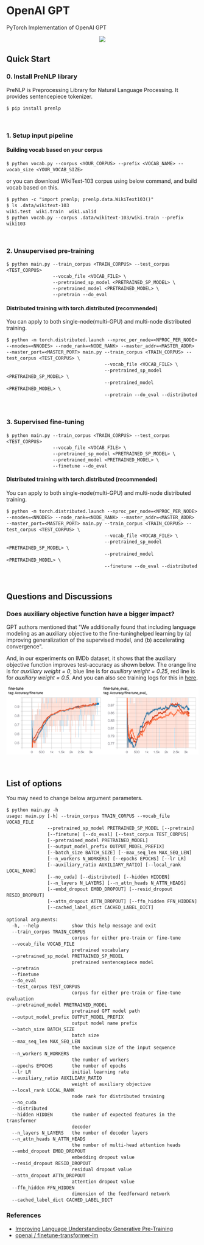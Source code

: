 # OpenAI GPT
PyTorch Implementation of OpenAI GPT

<p align="center"><img width= 70 src="https://pytorch.org/assets/images/logo-icon.svg"></p>


## Quick Start
### 0. Install PreNLP library
PreNLP is Preprocessing Library for Natural Language Processing. It provides sentencepiece tokenizer.
```
$ pip install prenlp
```
<br>

### 1. Setup input pipeline

#### Building vocab based on your corpus
```
$ python vocab.py --corpus <YOUR_CORPUS> --prefix <VOCAB_NAME> --vocab_size <YOUR_VOCAB_SIZE>
```

or you can download WikiText-103 corpus using below command, and build vocab based on this.
```
$ python -c "import prenlp; prenlp.data.WikiText103()"
$ ls .data/wikitext-103
wiki.test  wiki.train  wiki.valid
$ python vocab.py --corpus .data/wikitext-103/wiki.train --prefix wiki103
```
<br>

### 2. Unsupervised pre-training
```
$ python main.py --train_corpus <TRAIN_CORPUS> --test_corpus <TEST_CORPUS> 
                 --vocab_file <VOCAB_FILE> \
                 --pretrained_sp_model <PRETRAINED_SP_MODEL> \
                 --pretrained_model <PRETRAINED_MODEL> \
                 --pretrain --do_eval
```

#### Distributed training with torch.distributed (recommended)
You can apply to both single-node(multi-GPU) and multi-node distributed training.
```
$ python -m torch.distributed.launch --nproc_per_node=<NPROC_PER_NODE> --nnodes=<NNODES> --node_rank=<NODE_RANK> --master_addr=<MASTER_ADDR> --master_port=<MASTER_PORT> main.py --train_corpus <TRAIN_CORPUS> --test_corpus <TEST_CORPUS> \
                                    --vocab_file <VOCAB_FILE> \
                                    --pretrained_sp_model <PRETRAINED_SP_MODEL> \
                                    --pretrained_model <PRETRAINED_MODEL> \
                                    --pretrain --do_eval --distributed
```
<br>

### 3. Supervised fine-tuning
```
$ python main.py --train_corpus <TRAIN_CORPUS> --test_corpus <TEST_CORPUS> 
                 --vocab_file <VOCAB_FILE> \
                 --pretrained_sp_model <PRETRAINED_SP_MODEL> \
                 --pretrained_model <PRETRAINED_MODEL> \
                 --finetune --do_eval
```

#### Distributed training with torch.distributed (recommended)
You can apply to both single-node(multi-GPU) and multi-node distributed training.
```
$ python -m torch.distributed.launch --nproc_per_node=<NPROC_PER_NODE> --nnodes=<NNODES> --node_rank=<NODE_RANK> --master_addr=<MASTER_ADDR> --master_port=<MASTER_PORT> main.py --train_corpus <TRAIN_CORPUS> --test_corpus <TEST_CORPUS> \
                                    --vocab_file <VOCAB_FILE> \
                                    --pretrained_sp_model <PRETRAINED_SP_MODEL> \
                                    --pretrained_model <PRETRAINED_MODEL> \
                                    --finetune --do_eval --distributed
```
<br>

## Questions and Discussions
### Does auxiliary objective function have a bigger impact?
GPT authors mentioned that "We additionally found that including language modeling as an auxiliary objective to the fine-tuninghelped learning by (a) improving generalization of the supervised model, and (b) accelerating convergence".

And, in our experiments on IMDb dataset, it shows that the auxiliary objective function improves test-accuracy as shown below.
The orange line is for _auxiliary weight = 0_, blue line is for _auxiliary weight = 0.25_, red line is for _auxiliary weight = 0.5_. And you can also see training logs for this in [here](https://github.com/lyeoni/gpt-pytorch/tree/master/logs).
<p align="center"><img width= 700 src="logs/tensorboard-visualization.png"></p>
<br>

## List of options
You may need to change below argument parameters.
```
$ python main.py -h
usage: main.py [-h] --train_corpus TRAIN_CORPUS --vocab_file VOCAB_FILE
               --pretrained_sp_model PRETRAINED_SP_MODEL [--pretrain]
               [--finetune] [--do_eval] [--test_corpus TEST_CORPUS]
               [--pretrained_model PRETRAINED_MODEL]
               [--output_model_prefix OUTPUT_MODEL_PREFIX]
               [--batch_size BATCH_SIZE] [--max_seq_len MAX_SEQ_LEN]
               [--n_workers N_WORKERS] [--epochs EPOCHS] [--lr LR]
               [--auxiliary_ratio AUXILIARY_RATIO] [--local_rank LOCAL_RANK]
               [--no_cuda] [--distributed] [--hidden HIDDEN]
               [--n_layers N_LAYERS] [--n_attn_heads N_ATTN_HEADS]
               [--embd_dropout EMBD_DROPOUT] [--resid_dropout RESID_DROPOUT]
               [--attn_dropout ATTN_DROPOUT] [--ffn_hidden FFN_HIDDEN]
               [--cached_label_dict CACHED_LABEL_DICT]

optional arguments:
  -h, --help            show this help message and exit
  --train_corpus TRAIN_CORPUS
                        corpus for either pre-train or fine-tune
  --vocab_file VOCAB_FILE
                        pretrained vocabulary
  --pretrained_sp_model PRETRAINED_SP_MODEL
                        pretrained sentencepiece model
  --pretrain
  --finetune
  --do_eval
  --test_corpus TEST_CORPUS
                        corpus for either pre-train or fine-tune evaluation
  --pretrained_model PRETRAINED_MODEL
                        pretrained GPT model path
  --output_model_prefix OUTPUT_MODEL_PREFIX
                        output model name prefix
  --batch_size BATCH_SIZE
                        batch size
  --max_seq_len MAX_SEQ_LEN
                        the maximum size of the input sequence
  --n_workers N_WORKERS
                        the number of workers
  --epochs EPOCHS       the number of epochs
  --lr LR               initial learning rate
  --auxiliary_ratio AUXILIARY_RATIO
                        weight of auxiliary objective
  --local_rank LOCAL_RANK
                        node rank for distributed training
  --no_cuda
  --distributed
  --hidden HIDDEN       the number of expected features in the transformer
                        decoder
  --n_layers N_LAYERS   the number of decoder layers
  --n_attn_heads N_ATTN_HEADS
                        the number of multi-head attention heads
  --embd_dropout EMBD_DROPOUT
                        embedding dropout value
  --resid_dropout RESID_DROPOUT
                        residual dropout value
  --attn_dropout ATTN_DROPOUT
                        attention dropout value
  --ffn_hidden FFN_HIDDEN
                        dimension of the feedforward network
  --cached_label_dict CACHED_LABEL_DICT
```

### References
- [Improving Language Understandingby Generative Pre-Training](https://s3-us-west-2.amazonaws.com/openai-assets/research-covers/language-unsupervised/language_understanding_paper.pdf)
- [openai / finetune-transformer-lm](https://github.com/openai/finetune-transformer-lm)